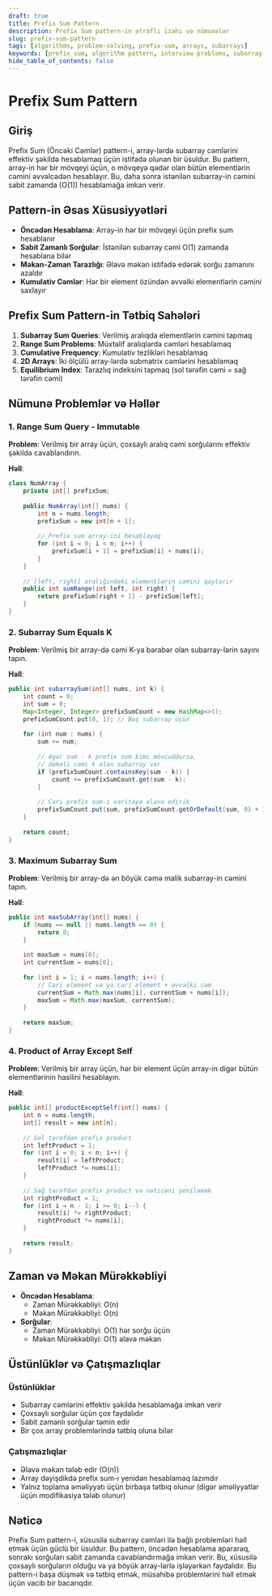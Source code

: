 ```yaml
---
draft: true
title: Prefix Sum Pattern
description: Prefix Sum pattern-in ətraflı izahı və nümunələr
slug: prefix-sum-pattern
tags: [algorithms, problem-solving, prefix-sum, arrays, subarrays]
keywords: [prefix sum, algorithm pattern, interview problems, subarray sum]
hide_table_of_contents: false
---
```


# Prefix Sum Pattern

## Giriş

Prefix Sum (Öncəki Cəmlər) pattern-i, array-lərdə subarray cəmlərini effektiv şəkildə hesablamaq üçün istifadə olunan bir üsuldur. Bu pattern, array-in hər bir mövqeyi üçün, o mövqeyə qədər olan bütün elementlərin cəmini əvvəlcədən hesablayır. Bu, daha sonra istənilən subarray-in cəmini sabit zamanda (O(1)) hesablamağa imkan verir.

## Pattern-in Əsas Xüsusiyyətləri

- **Öncədən Hesablama**: Array-in hər bir mövqeyi üçün prefix sum hesablanır
- **Sabit Zamanlı Sorğular**: İstənilən subarray cəmi O(1) zamanda hesablana bilər
- **Məkan-Zaman Tarazlığı**: Əlavə məkan istifadə edərək sorğu zamanını azaldır
- **Kumulativ Cəmlər**: Hər bir element özündən əvvəlki elementlərin cəmini saxlayır

## Prefix Sum Pattern-in Tətbiq Sahələri

1. **Subarray Sum Queries**: Verilmiş aralıqda elementlərin cəmini tapmaq
2. **Range Sum Problems**: Müxtəlif aralıqlarda cəmləri hesablamaq
3. **Cumulative Frequency**: Kumulativ tezlikləri hesablamaq
4. **2D Arrays**: İki ölçülü array-lərdə submatrix cəmlərini hesablamaq
5. **Equilibrium Index**: Tarazlıq indeksini tapmaq (sol tərəfin cəmi = sağ tərəfin cəmi)

## Nümunə Problemlər və Həllər

### 1. Range Sum Query - Immutable

**Problem**: Verilmiş bir array üçün, çoxsaylı aralıq cəmi sorğularını effektiv şəkildə cavablandırın.

**Həll**:

```java
class NumArray {
    private int[] prefixSum;
    
    public NumArray(int[] nums) {
        int n = nums.length;
        prefixSum = new int[n + 1];
        
        // Prefix sum array-ini hesablayaq
        for (int i = 0; i < n; i++) {
            prefixSum[i + 1] = prefixSum[i] + nums[i];
        }
    }
    
    // [left, right] aralığındakı elementlərin cəmini qaytarır
    public int sumRange(int left, int right) {
        return prefixSum[right + 1] - prefixSum[left];
    }
}
```

### 2. Subarray Sum Equals K

**Problem**: Verilmiş bir array-də cəmi K-ya bərabər olan subarray-lərin sayını tapın.

**Həll**:

```java
public int subarraySum(int[] nums, int k) {
    int count = 0;
    int sum = 0;
    Map<Integer, Integer> prefixSumCount = new HashMap<>();
    prefixSumCount.put(0, 1); // Boş subarray üçün
    
    for (int num : nums) {
        sum += num;
        
        // Əgər sum - k prefix sum kimi mövcuddursa, 
        // deməli cəmi k olan subarray var
        if (prefixSumCount.containsKey(sum - k)) {
            count += prefixSumCount.get(sum - k);
        }
        
        // Cari prefix sum-ı xəritəyə əlavə edirik
        prefixSumCount.put(sum, prefixSumCount.getOrDefault(sum, 0) + 1);
    }
    
    return count;
}
```

### 3. Maximum Subarray Sum

**Problem**: Verilmiş bir array-də ən böyük cəmə malik subarray-in cəmini tapın.

**Həll**:

```java
public int maxSubArray(int[] nums) {
    if (nums == null || nums.length == 0) {
        return 0;
    }
    
    int maxSum = nums[0];
    int currentSum = nums[0];
    
    for (int i = 1; i < nums.length; i++) {
        // Cari element və ya cari element + əvvəlki cəm
        currentSum = Math.max(nums[i], currentSum + nums[i]);
        maxSum = Math.max(maxSum, currentSum);
    }
    
    return maxSum;
}
```

### 4. Product of Array Except Self

**Problem**: Verilmiş bir array üçün, hər bir element üçün array-in digər bütün elementlərinin hasilini hesablayın.

**Həll**:

```java
public int[] productExceptSelf(int[] nums) {
    int n = nums.length;
    int[] result = new int[n];
    
    // Sol tərəfdən prefix product
    int leftProduct = 1;
    for (int i = 0; i < n; i++) {
        result[i] = leftProduct;
        leftProduct *= nums[i];
    }
    
    // Sağ tərəfdən prefix product və nəticəni yeniləmək
    int rightProduct = 1;
    for (int i = n - 1; i >= 0; i--) {
        result[i] *= rightProduct;
        rightProduct *= nums[i];
    }
    
    return result;
}
```

## Zaman və Məkan Mürəkkəbliyi

- **Öncədən Hesablama**: 
  - Zaman Mürəkkəbliyi: O(n)
  - Məkan Mürəkkəbliyi: O(n)
- **Sorğular**: 
  - Zaman Mürəkkəbliyi: O(1) hər sorğu üçün
  - Məkan Mürəkkəbliyi: O(1) əlavə məkan

## Üstünlüklər və Çatışmazlıqlar

### Üstünlüklər
- Subarray cəmlərini effektiv şəkildə hesablamağa imkan verir
- Çoxsaylı sorğular üçün çox faydalıdır
- Sabit zamanlı sorğular təmin edir
- Bir çox array problemlərində tətbiq oluna bilər

### Çatışmazlıqlar
- Əlavə məkan tələb edir (O(n))
- Array dəyişdikdə prefix sum-ı yenidən hesablamaq lazımdır
- Yalnız toplama əməliyyatı üçün birbaşa tətbiq olunur (digər əməliyyatlar üçün modifikasiya tələb olunur)

## Nəticə

Prefix Sum pattern-i, xüsusilə subarray cəmləri ilə bağlı problemləri həll etmək üçün güclü bir üsuldur. Bu pattern, öncədən hesablama apararaq, sonrakı sorğuları sabit zamanda cavablandırmağa imkan verir. Bu, xüsusilə çoxsaylı sorğuların olduğu və ya böyük array-lərlə işləyərkən faydalıdır. Bu pattern-i başa düşmək və tətbiq etmək, müsahibə problemlərini həll etmək üçün vacib bir bacarıqdır.